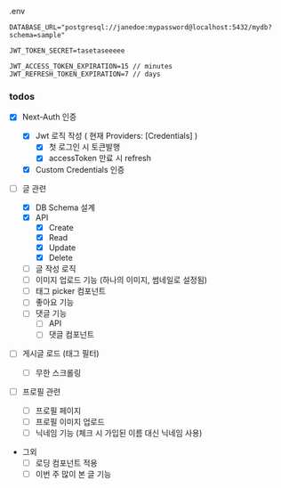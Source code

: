 .env

```
DATABASE_URL="postgresql://janedoe:mypassword@localhost:5432/mydb?schema=sample"

JWT_TOKEN_SECRET=tasetaseeeee

JWT_ACCESS_TOKEN_EXPIRATION=15 // minutes
JWT_REFRESH_TOKEN_EXPIRATION=7 // days
```

### todos

- [x] Next-Auth 인증

  - [x] Jwt 로직 작성 ( 현재 Providers: [Credentials] )
    - [x] 첫 로그인 시 토큰발행
    - [x] accessToken 만료 시 refresh
  - [x] Custom Credentials 인증

- [ ] 글 관련

  - [x] DB Schema 설계
  - [x] API
    - [x] Create
    - [x] Read
    - [x] Update
    - [x] Delete
  - [ ] 글 작성 로직
  - [ ] 이미지 업로드 기능 (하나의 이미지, 썸네일로 설정됨)
  - [ ] 태그 picker 컴포넌트
  - [ ] 좋아요 기능
  - [ ] 댓글 기능
    - [ ] API
    - [ ] 댓글 컴포넌트

- [ ] 게시글 로드 (태그 필터)

  - [ ] 무한 스크롤링

- [ ] 프로필 관련

  - [ ] 프로필 페이지
  - [ ] 프로필 이미지 업로드
  - [ ] 닉네임 기능 (체크 시 가입된 이름 대신 닉네임 사용)

- 그외
  - [ ] 로딩 컴포넌트 적용
  - [ ] 이번 주 많이 본 글 기능
